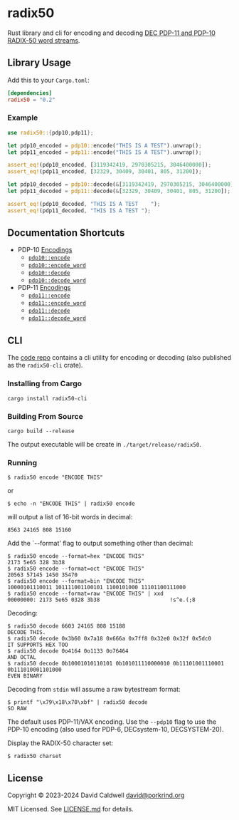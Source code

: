<!-- cargo-rdme start -->

radix50
=======

Rust library and cli for encoding and decoding [DEC PDP-11 and PDP-10
RADIX-50 word streams][wikipedia].

[wikipedia]: https://en.wikipedia.org/wiki/DEC_RADIX_50

Library Usage
-------------

Add this to your `Cargo.toml`:

```toml
[dependencies]
radix50 = "0.2"
```

### Example

```rust
use radix50::{pdp10,pdp11};

let pdp10_encoded = pdp10::encode("THIS IS A TEST").unwrap();
let pdp11_encoded = pdp11::encode("THIS IS A TEST").unwrap();

assert_eq!(pdp10_encoded, [3119342419, 2970305215, 3046400000]);
assert_eq!(pdp11_encoded, [32329, 30409, 30401, 805, 31200]);

let pdp10_decoded = pdp10::decode(&[3119342419, 2970305215, 3046400000]);
let pdp11_decoded = pdp11::decode(&[32329, 30409, 30401, 805, 31200]);

assert_eq!(pdp10_decoded, "THIS IS A TEST    ");
assert_eq!(pdp11_decoded, "THIS IS A TEST ");
```

Documentation Shortcuts
-----------------------
- PDP-10 [Encodings](https://docs.rs/radix50/latest/radix50/pdp10/const.RADIX50_DECODE.html)
  - [`pdp10::encode`](https://docs.rs/radix50/latest/radix50/pdp10/fn.encode.html)
  - [`pdp10::encode_word`](https://docs.rs/radix50/latest/radix50/pdp10/fn.encode_word.html)
  - [`pdp10::decode`](https://docs.rs/radix50/latest/radix50/pdp10/fn.decode.html)
  - [`pdp10::decode_word`](https://docs.rs/radix50/latest/radix50/pdp10/fn.decode_word.html)
- PDP-11 [Encodings](https://docs.rs/radix50/latest/radix50/pdp11/const.RADIX50_DECODE.html)
  - [`pdp11::encode`](https://docs.rs/radix50/latest/radix50/pdp11/fn.encode.html)
  - [`pdp11::encode_word`](https://docs.rs/radix50/latest/radix50/pdp11/fn.encode_word.html)
  - [`pdp11::decode`](https://docs.rs/radix50/latest/radix50/pdp11/fn.decode.html)
  - [`pdp11::decode_word`](https://docs.rs/radix50/latest/radix50/pdp11/fn.decode_word.html)

<!-- cargo-rdme end -->

CLI
---

The [code repo][repo] contains a cli utility for encoding or decoding (also
published as the `radix50-cli` crate).

[repo]: https://github.com/caldwell/radix50

### Installing from Cargo

```shell-session
cargo install radix50-cli
```

### Building From Source

```shell-session
cargo build --release
```

The output executable will be create in `./target/release/radix50`.

### Running

```shell-session
$ radix50 encode "ENCODE THIS"
```

or

```shell-session
$ echo -n "ENCODE THIS" | radix50 encode
```

will output a list of 16-bit words in decimal:

```shell-session
8563 24165 808 15160
```

Add the `--format' flag to output something other than decimal:

```shell-session
$ radix50 encode --format=hex "ENCODE THIS"
2173 5e65 328 3b38
$ radix50 encode --format=oct "ENCODE THIS"
20563 57145 1450 35470
$ radix50 encode --format=bin "ENCODE THIS"
10000101110011 101111001100101 1100101000 11101100111000
$ radix50 encode --format=raw "ENCODE THIS" | xxd
00000000: 2173 5e65 0328 3b38                      !s^e.(;8
```

Decoding:

```shell-session
$ radix50 decode 6603 24165 808 15188
DECODE THIS.
$ radix50 decode 0x3b60 0x7a18 0x666a 0x7ff8 0x32e0 0x32f 0x5dc0
IT SUPPORTS HEX TOO
$ radix50 decode 0o4164 0o1133 0o76464
AND OCTAL
$ radix50 decode 0b10001010110101 0b101011110000010 0b11101001110001 0b111010001101000
EVEN BINARY
```

Decoding from `stdin` will assume a raw bytestream format:

```shell-session
$ printf "\x79\x18\x70\xbf" | radix50 decode
SO RAW
```

The default uses PDP-11/VAX encoding. Use the `--pdp10` flag to use the
PDP-10 encoding (also used for PDP-6, DECsystem-10, DECSYSTEM-20).

Display the RADIX-50 character set:

```shell-session
$ radix50 charset
```

License
-------
Copyright © 2023-2024 David Caldwell <david@porkrind.org>

MIT Licensed. See [LICENSE.md](LICENSE.md) for details.
